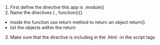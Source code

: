 1. First define the directive this app is  .module()
2. Name the directives (   , function(){}
  - Inside the function use return method to return an object return()
  - list the objects within the return
3. Make sure that the directive is including in the .html  -in the script tags
